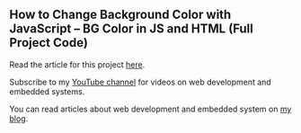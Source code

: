 ## How to Change Background Color with JavaScript – BG Color in JS and HTML (Full Project Code)

Read the article for this project [here](https://www.freecodecamp.org/news/how-to-change-background-color-with-javascript/).

Subscribe to my [YouTube channel](https://www.youtube.com/@Ihechikara) for videos on web development and embedded systems.

You can read articles about web development and embedded system on [my blog](https://ihechikara.com/).